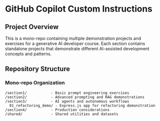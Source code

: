# GitHub Copilot Custom Instructions

## Project Overview

This is a mono-repo containing multiple demonstration projects and exercises for a generative AI developer course. Each section contains standalone projects that demonstrate different AI-assisted development concepts and patterns.

## Repository Structure

### Mono-repo Organization
```
/section1/           - Basic prompt engineering exercises
/section2/           - Advanced prompting and RAG demonstrations
/section3/           - AI agents and autonomous workflows
  01_refactoring_demo/ - Express.js app for refactoring demonstration
/section4/           - Production considerations
/shared/             - Shared utilities and datasets
```

<!-- ### Project Types
- **TypeScript Projects**: Use strict TypeScript with proper typing
- **JavaScript Projects**: Use modern ES6+ features with JSDoc comments
- **Python Projects**: Follow PEP 8 style guide
- **Demo Applications**: Intentionally contain anti-patterns for teaching purposes

## Code Style Guidelines

### JavaScript/TypeScript Formatting
- **Indentation**: 2 spaces (no tabs)
- **Semicolons**: Always use semicolons
- **Quotes**: Single quotes for strings, double quotes for JSX attributes
- **Line Length**: Maximum 100 characters
- **Arrow Functions**: Use for callbacks and simple functions
- **Async/Await**: Prefer over Promise chains
- **Destructuring**: Use when it improves readability

### Naming Conventions
- **Variables/Functions**: camelCase (`getUserById`, `isValid`)
- **Classes/Constructors**: PascalCase (`UserRepository`, `ValidationError`)
- **Constants**: UPPER_SNAKE_CASE (`MAX_RETRIES`, `DEFAULT_PORT`)
- **Private Members**: Prefix with underscore (`_privateMethod`)
- **Test Files**: `*.test.js` or `*.spec.js`

### Import/Export Style
```javascript
// Prefer named exports for utilities
export const formatCurrency = (amount) => { /* ... */ };
export const validateEmail = (email) => { /* ... */ };

// Use default export for main class/component
export default class UserRepository { /* ... */ }

// Group imports by type
import express from 'express';                    // External packages
import { validateUser } from '../validators';     // Internal modules
import { DATABASE_URL } from '../config';         // Constants
```

### Error Handling
- Always use try-catch blocks in async functions
- Create custom error classes for different error types
- Return meaningful error messages without exposing internals
- Use appropriate HTTP status codes:
  - 400 for validation errors
  - 404 for not found
  - 409 for conflicts (duplicate)
  - 500 for server errors

### API Response Format
Maintain consistent response structure:
```javascript
// Success response
{
  "success": true,
  "data": { /* actual data */ }
}

// Error response
{
  "success": false,
  "error": "Error message",
  "details": { /* optional error details */ }
}
```

## Database Guidelines

### SQLite Specifics
- Use parameterized queries to prevent SQL injection: `db.get("SELECT * FROM users WHERE id = ?", [id])`
- Use transactions for multi-table operations
- Handle `SQLITE_CONSTRAINT` errors for unique violations
- Remember SQLite doesn't have native boolean type (use 0/1)

### Transaction Pattern
```javascript
await db.run('BEGIN TRANSACTION');
try {
  // Multiple operations
  await db.run('COMMIT');
} catch (error) {
  await db.run('ROLLBACK');
  throw error;
}
```

## Testing Requirements

### Jest Configuration
```javascript
// jest.config.js
module.exports = {
  testEnvironment: 'node',
  coverageDirectory: 'coverage',
  collectCoverageFrom: [
    'src/**/*.{js,ts}',
    '!src/**/*.test.{js,ts}',
    '!src/**/*.spec.{js,ts}'
  ],
  testMatch: [
    '**/__tests__/**/*.{js,ts}',
    '**/*.test.{js,ts}',
    '**/*.spec.{js,ts}'
  ]
};
```

### Test Structure
```javascript
describe('UserRepository', () => {
  let repository;
  
  beforeEach(() => {
    // Setup
    repository = new UserRepository();
  });
  
  afterEach(() => {
    // Cleanup
    jest.clearAllMocks();
  });
  
  describe('findById', () => {
    it('should return user when valid ID provided', async () => {
      // Arrange
      const userId = 1;
      const expectedUser = { id: 1, name: 'John Doe' };
      
      // Act
      const result = await repository.findById(userId);
      
      // Assert
      expect(result).toEqual(expectedUser);
    });
    
    it('should throw NotFoundError when user does not exist', async () => {
      // Test error cases
      await expect(repository.findById(999))
        .rejects.toThrow(NotFoundError);
    });
  });
});
```

### Testing Best Practices
- **AAA Pattern**: Arrange, Act, Assert
- **One Assertion**: One logical assertion per test
- **Descriptive Names**: Use full sentences for test names
- **Mock External**: Mock all external dependencies
- **Test Coverage**: Aim for >80% code coverage
- **Edge Cases**: Always test boundary conditions
- **Error Paths**: Test all error scenarios

## Security Considerations

### Input Validation
- Validate all user inputs before processing
- Sanitize strings to prevent XSS
- Use parameterized queries (never concatenate SQL)
- Implement rate limiting on public endpoints

### Sensitive Data
- Never log passwords or tokens
- Hash passwords using bcrypt (minimum 10 rounds)
- Don't expose internal error details to clients
- Remove sensitive fields from API responses

## Performance Guidelines

- Use database indexes on frequently queried columns
- Implement pagination for list endpoints (default limit: 50)
- Cache frequently accessed, rarely changed data
- Use connection pooling for database connections
- Add query performance logging for queries >100ms

## Development Workflow

### Before Committing
1. Run linter: `npm run lint`
2. Run tests: `npm test`
3. Test API manually with key scenarios
4. Ensure no sensitive data in logs

### Commit Messages
Use conventional commits format:
- `feat:` New feature
- `fix:` Bug fix
- `refactor:` Code restructuring
- `test:` Adding tests
- `docs:` Documentation changes

## Project-Specific Guidelines

### Section 3: Refactoring Demo (Express.js)
When working in `section3/01_refactoring_demo/`:
- **Current State**: Database queries mixed in route handlers (intentional anti-pattern)
- **Goal**: Refactor to repository pattern
- **Repository Pattern**: Create classes in `/src/repositories/`
- **Database**: SQLite with parameterized queries
- **Testing**: Use supertest for API testing

### Common Repository Methods
- `findAll()` - Get all records
- `findById(id)` - Get single record by ID
- `findBy(criteria)` - Get records by custom criteria  
- `create(data)` - Insert new record
- `update(id, data)` - Update existing record
- `delete(id)` - Delete record
- `exists(id)` - Check if record exists

## Testing Scripts

### Common NPM Scripts
```json
{
  "scripts": {
    "test": "jest",
    "test:watch": "jest --watch",
    "test:coverage": "jest --coverage",
    "test:unit": "jest --testPathPattern=unit",
    "test:integration": "jest --testPathPattern=integration",
    "lint": "eslint src/",
    "lint:fix": "eslint src/ --fix"
  }
}
```

### Running Tests
```bash
# Run all tests
npm test

# Run with coverage
npm run test:coverage

# Run in watch mode during development
npm run test:watch

# Run specific test file
npm test -- user.test.js
```

## Environment Variables

Required environment variables:
- `PORT`: Server port (default: 3000)
- `NODE_ENV`: Environment (development/production/test)
- `DATABASE_PATH`: Path to SQLite database file
- `LOG_LEVEL`: Logging verbosity (debug/info/warn/error)

## General Guidelines

### When Writing Code
- **Clarity over Cleverness**: Write readable code that's easy to understand
- **Consistent Style**: Follow existing patterns in each project
- **Comments**: Add JSDoc comments for public APIs
- **Error Messages**: Make them helpful and actionable
- **Logging**: Use appropriate log levels (debug, info, warn, error)

### When Adding Tests
- Write tests alongside implementation
- Test the behavior, not the implementation
- Use meaningful test data (not "test123")
- Group related tests using `describe` blocks
- Keep tests independent and isolated

### When Refactoring
- Ensure tests pass before and after
- Make incremental changes
- Commit at logical checkpoints
- Update documentation as needed
- Follow the boy scout rule: leave code better than you found it

## Course Context

This repository is used for teaching AI-assisted development. Some projects intentionally contain anti-patterns or suboptimal code to demonstrate refactoring capabilities. When working on these projects:

- Understand the teaching objective before making changes
- Preserve intentional anti-patterns unless specifically fixing them
- Focus on clear, educational examples over production optimization
- Keep solutions approachable for developers at all levels -->